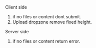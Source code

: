 Client side

1. if no files or content dont submit.
2. Upload dropzone remove fixed height.

Server side

1. if no files or content return error.
